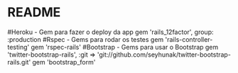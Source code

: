 # README

#Heroku - Gem para fazer o deploy da app
gem 'rails_12factor', group: :production
#Rspec - Gems para rodar os testes
gem 'rails-controller-testing'
gem 'rspec-rails'
#Bootstrap - Gems para usar o Bootstrap
gem 'twitter-bootstrap-rails', :git => 'git://github.com/seyhunak/twitter-bootstrap-rails.git'
gem 'bootstrap_form'